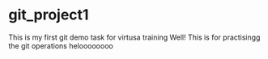 # git_project1
This is my first git demo task for virtusa training
Well! This is for practisingg the git operations
heloooooooo
